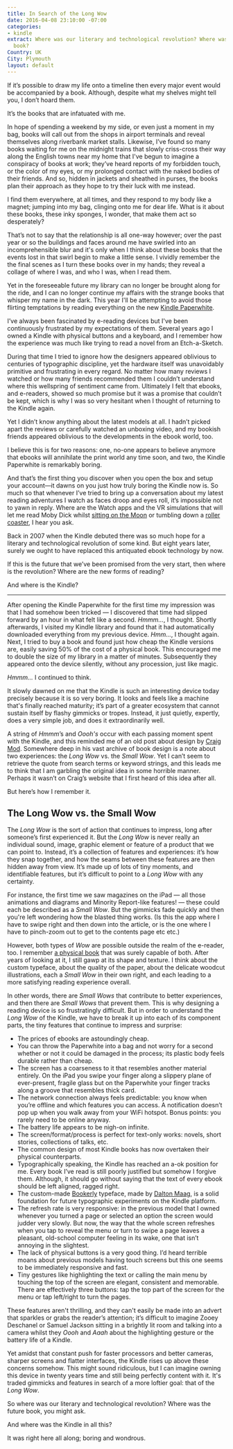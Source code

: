 ```yaml
---
title: In Search of the Long Wow
date: 2016-04-08 23:10:00 -07:00
categories:
- kindle
extract: Where was our literary and technological revolution? Where was the future
  book?
Country: UK
City: Plymouth
layout: default
---
```


If it’s possible to draw my life onto a timeline then every major event would be accompanied by a book. Although, despite what my shelves might tell you, I don’t hoard them.

It’s the books that are infatuated with me.

In hope of spending a weekend by my side, or even just a moment in my bag, books will call out from the shops in airport terminals and reveal themselves along riverbank market stalls. Likewise, I’ve found so many books waiting for me on the midnight trains that slowly criss-cross their way along the English towns near my home that I've begun to imagine a conspiracy of books at work; they’ve heard reports of my forbidden touch, or the color of my eyes, or my prolonged contact with the naked bodies of their friends. And so, hidden in jackets and sheathed in purses, the books plan their approach as they hope to try their luck with me instead.

I find them everywhere, at all times, and they respond to my body like a magnet; jumping into my bag, clinging onto me for dear life. What is it about these books, these inky sponges, I wonder, that make them act so desperately? 

That’s not to say that the relationship is all one-way however; over the past year or so the buildings and faces around me have swirled into an incomprehensible blur and it's only when I think about these books that the events lost in that swirl begin to make a little sense. I vividly remember the the final scenes as I turn these books over in my hands; they reveal a collage of where I was, and who I was, when I read them.

Yet in the foreseeable future my library can no longer be brought along for the ride, and I can no longer continue my affairs with the strange books that whisper my name in the dark. This year I'll be attempting to avoid those flirting temptations by reading everything on the new [Kindle Paperwhite](http://www.amazon.co.uk/dp/B00QJDO0QC?tag=googhydr-21&hvadid=103938617776&hvpos=1t1&hvexid=&hvnetw=g&hvrand=3639996746075672616&hvpone=&hvptwo=&hvqmt=b&hvdev=c&ref=pd_sl_8x9on57jya_b).

I’ve always been fascinated by e-reading devices but I've been continuously frustrated by my expectations of them. Several years ago I owned a Kindle with physical buttons and a keyboard, and I remember how the experience was much like trying to read a novel from an Etch-a-Sketch. 

During that time I tried to ignore how the designers appeared oblivious to centuries of typographic discipline, yet the hardware itself was unavoidably primitive and frustrating in every regard. No matter how many reviews I watched or how many friends recommended them I couldn’t understand where this wellspring of sentiment came from. Ultimately I felt that ebooks, and e-readers, showed so much promise but it was a promise that couldn’t be kept, which is why I was so very hesitant when I thought of returning to the Kindle again.

Yet I didn’t know anything about the latest models at all. I hadn’t picked apart the reviews or carefully watched an unboxing video, and my bookish friends appeared oblivious to the developments in the ebook world, too.

I believe this is for two reasons: one, no-one appears to believe anymore that ebooks will annihilate the print world any time soon, and two, the Kindle Paperwhite is remarkably boring.

And that’s the first thing you discover when you open the box and setup your account—it dawns on you just how truly boring the Kindle now is. So much so that whenever I’ve tried to bring up a conversation about my latest reading adventures I watch as faces droop and eyes roll, it’s impossible not to yawn in reply. Where are the Watch apps and the VR simulations that will let me read Moby Dick whilst [sitting on the Moon](https://www.youtube.com/watch?time_continue=12&v=fvQS8ImnSsw) or tumbling down a [roller coaster](https://www.youtube.com/watch?v=Odax7F3tWhM), I hear you ask.

Back in 2007 when the Kindle debuted there was so much hope for a literary and technological revolution of some kind. But eight years later, surely we ought to have replaced this antiquated ebook technology by now. 

If this is the future that we’ve been promised from the very start, then where is the revolution? Where are the new forms of reading? 

And where is the Kindle?

***

After opening the Kindle Paperwhite for the first time my impression was that I had somehow been tricked — I discovered that time had slipped forward by an hour in what felt like a second. *Hmmm...*, I thought. Shortly afterwards, I visited my Kindle library and found that it had automatically downloaded everything from my previous device. *Hmm...*, I thought again. Next, I tried to buy a book and found just how cheap the Kindle versions are, easily saving 50% of the cost of a physical book. This encouraged me to double the size of my library in a matter of minutes. Subsequently they appeared onto the device silently, without any procession, just like magic.

*Hmmm...* I continued to think.

It slowly dawned on me that the Kindle is such an interesting device today precisely because it is so very boring. It looks and feels like a machine that's finally reached maturity; it’s part of a greater ecosystem that cannot sustain itself by flashy gimmicks or tropes. Instead, it just quietly, expertly, does a very simple job, and does it extraordinarily well.

A string of *Hmmm*’s and *Oooh's* occur with each passing moment spent with the Kindle, and this reminded me of an old post about design by [Craig Mod](craigmod.com). Somewhere deep in his vast archive of book design is a note about two experiences: the *Long Wow* vs. the *Small Wow*. Yet I can’t seem to retrieve the quote from search terms or keyword strings, and this leads me to think that I am garbling the original idea in some horrible manner. Perhaps it wasn’t on Craig’s website that I first heard of this idea after all.

But here’s how I remember it.


## The Long Wow vs. the Small Wow

The *Long Wow* is the sort of action that continues to impress, long after someone’s first experienced it. But the *Long Wow* is never really an individual sound, image, graphic element or feature of a product that we can point to. Instead, it’s a collection of features and experiences: it’s how they snap together, and how the seams between these features are then hidden away from view. It’s made up of lots of tiny moments, and identifiable features, but it’s difficult to point to a *Long Wow* with any certainty.

For instance, the first time we saw magazines on the iPad — all those animations and diagrams and Minority Report-like features! — these could each be described as a *Small Wow*. But the gimmicks fade quickly and then you're left wondering how the blasted thing works. (Is this the app where I have to swipe right and then down into the article, or is the one where I have to pinch-zoom out to get to the contents page etc etc.)

However, both types of *Wow* are possible outside the realm of the e-reader, too. I remember [a physical book](http://fontsinuse.com/uses/30/moby-dick-the-arion-press-edition) that was surely capable of both. After years of looking at it, I still gawp at its shape and texture. I think about the custom typeface, about the quality of the paper, about the delicate woodcut illustrations, each a *Small Wow* in their own right, and each leading to a more satisfying reading experience overall. 

In other words, there are _Small Wows_ that contribute to better experiences, and then there are _Small Wows_ that prevent them. This is why designing a reading device is so frustratingly difficult. But in order to understand the *Long Wow* of the Kindle, we have to break it up into each of its component parts, the tiny features that continue to impress and surprise:

- The prices of ebooks are astoundingly cheap.
- You can throw the Paperwhite into a bag and not worry for a second whether or not it could be damaged in the process; its plastic body feels durable rather than cheap.
- The screen has a coarseness to it that resembles another material entirely. On the iPad you swipe your finger along a slippery plane of ever-present, fragile glass but on the Paperwhite your finger tracks along a groove that resembles thick card.
- The network connection always feels predictable: you know when you’re offline and which features you can access. A notification doesn’t pop up when you walk away from your WiFi hotspot. Bonus points: you rarely need to be online anyway.
- The battery life appears to be nigh-on infinite.
- The screen/format/process is perfect for text-only works: novels, short stories, collections of talks, etc.
- The common design of most Kindle books has now overtaken their physical counterparts.
- Typographically speaking, the Kindle has reached an a-ok position for me. Every book I’ve read is still poorly justified but somehow I forgive them. Although, it should go without saying that the text of every ebook should be left aligned, ragged right.
- The custom-made [Bookerly](http://www.amazon.com/b?node=11624010011) typeface, made by [Dalton Maag](https://www.daltonmaag.com/), is a solid foundation for future typographic experiments on the Kindle platform.
- The refresh rate is very responsive: in the previous model that I owned whenever you turned a page or selected an option the screen would judder very slowly. But now, the way that the whole screen refreshes when you tap to reveal the menu or turn to swipe a page leaves a pleasant, old-school computer feeling in its wake, one that isn’t annoying in the slightest.
- The lack of physical buttons is a very good thing. I’d heard terrible moans about previous models having touch screens but this one seems to be immediately responsive and fast.
- Tiny gestures like highlighting the text or calling the main menu by touching the top of the screen are elegant, consistent and memorable. There are effectively three buttons: tap the top part of the screen for the menu or tap left/right to turn the pages.

These features aren't thrilling, and they can't easily be made into an advert that sparkles or grabs the reader’s attention; it’s difficult to imagine Zooey Deschanel or Samuel Jackson sitting in a brightly lit room and talking into a camera whilst they _Oooh_ and _Aaah_ about the highlighting gesture or the battery life of a Kindle.

Yet amidst that constant push for faster processors and better cameras, sharper screens and flatter interfaces, the Kindle rises up above these concerns somehow. This might sound ridiculous, but I can imagine owning this device in twenty years time and still being perfectly content with it. It's traded gimmicks and features in search of a more loftier goal: that of the *Long Wow*.

So where was our literary and technological revolution? Where was the future book, you might ask.

And where was the Kindle in all this?

It was right here all along; boring and wondrous.